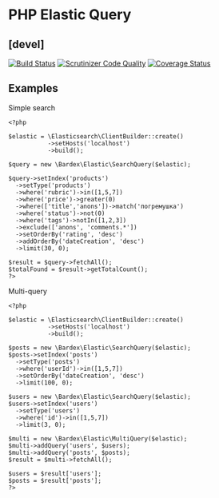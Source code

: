 # PHP Elastic Query
## [devel]

[![Build Status](https://travis-ci.org/bardex/elastic-query.svg?branch=devel)](https://travis-ci.org/bardex/elastic-query)
[![Scrutinizer Code Quality](https://scrutinizer-ci.com/g/bardex/elastic-query/badges/quality-score.png?b=devel)](https://scrutinizer-ci.com/g/bardex/elastic-query/?branch=devel)
[![Coverage Status](https://coveralls.io/repos/github/bardex/elastic-query/badge.svg?branch=devel&v=2)](https://coveralls.io/github/bardex/elastic-query?branch=devel&v=2)

## Examples
Simple search

```
<?php

$elastic = \Elasticsearch\ClientBuilder::create()
           ->setHosts('localhost')
           ->build();

$query = new \Bardex\Elastic\SearchQuery($elastic);

$query->setIndex('products')
  ->setType('products')
  ->where('rubric')->in([1,5,7])
  ->where('price')->greater(0)
  ->where(['title','anons'])->match('погремушка')
  ->where('status')->not(0)
  ->where('tags')->notIn([1,2,3])
  ->exclude(['anons', 'comments.*'])
  ->setOrderBy('rating', 'desc')
  ->addOrderBy('dateCreation', 'desc')
  ->limit(30, 0);

$result = $query->fetchAll();
$totalFound = $result->getTotalCount();
?>
```


Multi-query
```
<?php

$elastic = \Elasticsearch\ClientBuilder::create()
           ->setHosts('localhost')
           ->build();

$posts = new \Bardex\Elastic\SearchQuery($elastic);
$posts->setIndex('posts')
  ->setType('posts')
  ->where('userId')->in([1,5,7])
  ->setOrderBy('dateCreation', 'desc')
  ->limit(100, 0);

$users = new \Bardex\Elastic\SearchQuery($elastic);
$users->setIndex('users')
  ->setType('users')
  ->where('id')->in([1,5,7])
  ->limit(3, 0);

$multi = new \Bardex\Elastic\MultiQuery($elastic);
$multi->addQuery('users', $users);
$multi->addQuery('posts', $posts);
$result = $multi->fetchAll();

$users = $result['users'];
$posts = $result['posts'];
?>
```

